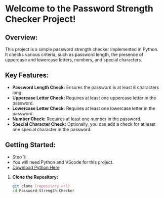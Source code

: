 # Welcome to the Password Strength Checker Project! 

## Overview:

This project is a simple password strength checker implemented in Python. It checks various criteria, such as password length, the presence of uppercase and lowercase letters, numbers, and special characters.

## Key Features:

- **Password Length Check:** Ensures the password is at least 8 characters long.
- **Uppercase Letter Check:** Requires at least one uppercase letter in the password.
- **Lowercase Letter Check:** Requires at least one lowercase letter in the password.
- **Number Check:** Requires at least one number in the password.
- **Special Character Check:** Optionally, you can add a check for at least one special character in the password.

## Getting Started:

- Steo 1:
- You will need Python and VScode for this project.
- <a href="https://www.python.org/downloads/"> Download Python Here</a>








1. **Clone the Repository:**
   ```bash
   git clone [repository_url]
   cd Password-Strength-Checker
